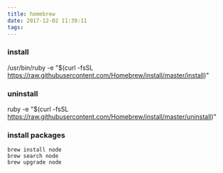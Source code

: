 ```yaml
---
title: homebrew
date: 2017-12-02 11:39:11
tags:
---
```



### install ###

/usr/bin/ruby -e "$(curl -fsSL https://raw.githubusercontent.com/Homebrew/install/master/install)"

### uninstall ###
ruby -e "$(curl -fsSL https://raw.githubusercontent.com/Homebrew/install/master/uninstall)"




### install packages ###

``` shell
brew install node
brew search node
brew upgrade node

```
